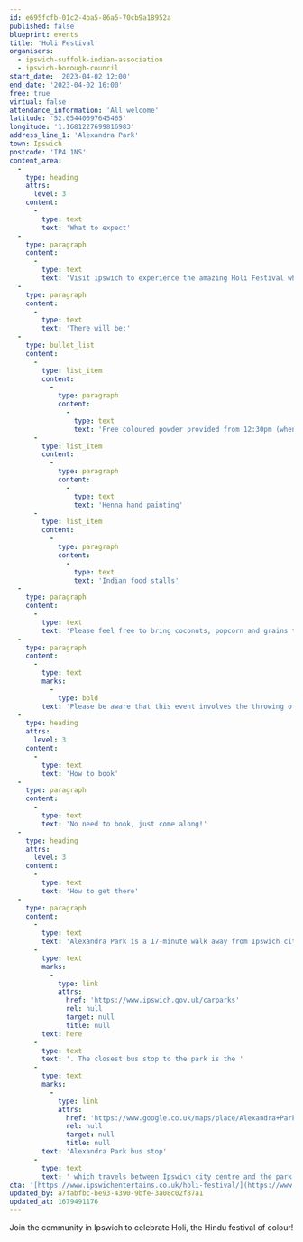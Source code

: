 ```yaml
---
id: e695fcfb-01c2-4ba5-86a5-70cb9a18952a
published: false
blueprint: events
title: 'Holi Festival'
organisers:
  - ipswich-suffolk-indian-association
  - ipswich-borough-council
start_date: '2023-04-02 12:00'
end_date: '2023-04-02 16:00'
free: true
virtual: false
attendance_information: 'All welcome'
latitude: '52.05440097645465'
longitude: '1.1681227699816983'
address_line_1: 'Alexandra Park'
town: Ipswich
postcode: 'IP4 1NS'
content_area:
  -
    type: heading
    attrs:
      level: 3
    content:
      -
        type: text
        text: 'What to expect'
  -
    type: paragraph
    content:
      -
        type: text
        text: 'Visit ipswich to experience the amazing Holi Festival which originates from Northern India. Bring your friends and family together for one of the brightest celebrations and leave covered in a symphony of colours!'
  -
    type: paragraph
    content:
      -
        type: text
        text: 'There will be:'
  -
    type: bullet_list
    content:
      -
        type: list_item
        content:
          -
            type: paragraph
            content:
              -
                type: text
                text: 'Free coloured powder provided from 12:30pm (when it’s gone, it’s gone)'
      -
        type: list_item
        content:
          -
            type: paragraph
            content:
              -
                type: text
                text: 'Henna hand painting'
      -
        type: list_item
        content:
          -
            type: paragraph
            content:
              -
                type: text
                text: 'Indian food stalls'
  -
    type: paragraph
    content:
      -
        type: text
        text: 'Please feel free to bring coconuts, popcorn and grains to throw in the bonfire and most importantly don’t forget to wear old clothing if you are getting involved in the spirit of Holi!'
  -
    type: paragraph
    content:
      -
        type: text
        marks:
          -
            type: bold
        text: 'Please be aware that this event involves the throwing of coloured paint powder. The market area will be positioned away from the throwing activity, but customers will be covered in colour and IBC take no responsibility for any damage caused by the powder.'
  -
    type: heading
    attrs:
      level: 3
    content:
      -
        type: text
        text: 'How to book'
  -
    type: paragraph
    content:
      -
        type: text
        text: 'No need to book, just come along!'
  -
    type: heading
    attrs:
      level: 3
    content:
      -
        type: text
        text: 'How to get there'
  -
    type: paragraph
    content:
      -
        type: text
        text: 'Alexandra Park is a 17-minute walk away from Ipswich city centre with a range of carparks close by, see  parking information '
      -
        type: text
        marks:
          -
            type: link
            attrs:
              href: 'https://www.ipswich.gov.uk/carparks'
              rel: null
              target: null
              title: null
        text: here
      -
        type: text
        text: '. The closest bus stop to the park is the '
      -
        type: text
        marks:
          -
            type: link
            attrs:
              href: 'https://www.google.co.uk/maps/place/Alexandra+Park/@52.0549461,1.167635,18.02z/data=!4m23!1m16!4m15!1m6!1m2!1s0x47d9a02b5f49c7b1:0x309b631244416abd!2sCity+Centre,+Buttermarket,+Ipswich!2m2!1d1.1557107!2d52.0572165!1m6!1m2!1s0x47d99fd2736965af:0xb0bbed23749cee1!2sAlexandra+Park,+Ipswich+IP4+1NS!2m2!1d1.1681417!2d52.0543435!3e3!3m5!1s0x47d99f83af967e3b:0xf8c6be6756a90e2a!8m2!3d52.0549399!4d1.1701271!16s%2Fg%2F1q67d3spf'
              rel: null
              target: null
              title: null
        text: 'Alexandra Park bus stop'
      -
        type: text
        text: ' which travels between Ipswich city centre and the park via the 5 Foxhall Five bus route. '
cta: '[https://www.ipswichentertains.co.uk/holi-festival/](https://www.ipswichentertains.co.uk/holi-festival/)'
updated_by: a7fabfbc-be93-4390-9bfe-3a08c02f87a1
updated_at: 1679491176
---
```

Join the community in Ipswich to celebrate Holi, the Hindu festival of colour!